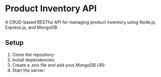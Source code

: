 <!-- README.md -->

# Product Inventory API

A CRUD-based RESTful API for managing product inventory using Node.js, Express.js, and MongoDB.

## Setup

1. Clone the repository:
2. Install dependencies:
3. Create a .env file and add your MongoDB URI:
4. Start the server:
